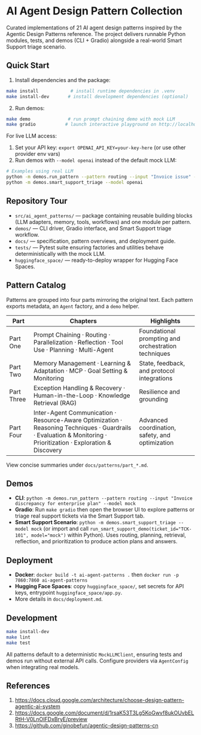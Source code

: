 # AI Agent Design Pattern Collection

Curated implementations of 21 AI agent design patterns inspired by the Agentic Design Patterns reference. The project delivers runnable Python modules, tests, and demos (CLI + Gradio) alongside a real-world Smart Support triage scenario.

## Quick Start

1. Install dependencies and the package:
```bash
make install            # install runtime dependencies in .venv
make install-dev       # install development dependencies (optional)
```

2. Run demos:
```bash
make demo              # run prompt chaining demo with mock LLM
make gradio           # launch interactive playground on http://localhost:7860
```

For live LLM access:
1. Set your API key: `export OPENAI_API_KEY=your-key-here` (or use other provider env vars)
2. Run demos with `--model openai` instead of the default mock LLM:
```bash
# Examples using real LLM
python -m demos.run_pattern --pattern routing --input "Invoice issue" --model openai
python -m demos.smart_support_triage --model openai
```

## Repository Tour
- `src/ai_agent_patterns/` — package containing reusable building blocks (LLM adapters, memory, tools, workflows) and one module per pattern.
- `demos/` — CLI driver, Gradio interface, and Smart Support triage workflow.
- `docs/` — specification, pattern overviews, and deployment guide.
- `tests/` — Pytest suite ensuring factories and utilities behave deterministically with the mock LLM.
- `huggingface_space/` — ready-to-deploy wrapper for Hugging Face Spaces.

## Pattern Catalog
Patterns are grouped into four parts mirroring the original text. Each pattern exports metadata, an `Agent` factory, and a `demo` helper.

| Part | Chapters | Highlights |
| --- | --- | --- |
| Part One | Prompt Chaining · Routing · Parallelization · Reflection · Tool Use · Planning · Multi-Agent | Foundational prompting and orchestration techniques |
| Part Two | Memory Management · Learning & Adaptation · MCP · Goal Setting & Monitoring | State, feedback, and protocol integrations |
| Part Three | Exception Handling & Recovery · Human-in-the-Loop · Knowledge Retrieval (RAG) | Resilience and grounding |
| Part Four | Inter-Agent Communication · Resource-Aware Optimization · Reasoning Techniques · Guardrails · Evaluation & Monitoring · Prioritization · Exploration & Discovery | Advanced coordination, safety, and optimization |

View concise summaries under `docs/patterns/part_*.md`.

## Demos
- **CLI**: `python -m demos.run_pattern --pattern routing --input "Invoice discrepancy for enterprise plan" --model mock`
- **Gradio**: Run `make gradio` then open the browser UI to explore patterns or triage real support tickets via the Smart Support tab.
- **Smart Support Scenario**: `python -m demos.smart_support_triage --model mock` (or import and call `run_smart_support_demo(ticket_id="TCK-101", model="mock")` within Python). Uses routing, planning, retrieval, reflection, and prioritization to produce action plans and answers.

## Deployment
- **Docker**: `docker build -t ai-agent-patterns .` then `docker run -p 7860:7860 ai-agent-patterns`
- **Hugging Face Spaces**: copy `huggingface_space/`, set secrets for API keys, entrypoint `huggingface_space/app.py`.
- More details in `docs/deployment.md`.

## Development
```bash
make install-dev
make lint
make test
```

All patterns default to a deterministic `MockLLMClient`, ensuring tests and demos run without external API calls. Configure providers via `AgentConfig` when integrating real models.

## References
1. https://docs.cloud.google.com/architecture/choose-design-pattern-agentic-ai-system
2. https://docs.google.com/document/d/1rsaK53T3Lg5KoGwvf8ukOUvbELRtH-V0LnOIFDxBryE/preview
3. https://github.com/ginobefun/agentic-design-patterns-cn
